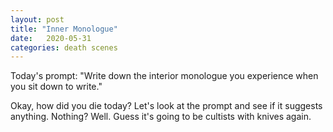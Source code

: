 ```yaml
---
layout: post
title: "Inner Monologue"
date:   2020-05-31
categories: death scenes
---
```

Today's prompt: "Write down the interior monologue you experience when you sit down to write."

Okay, how did you die today? Let's look at the prompt and see if it suggests anything. Nothing? Well. Guess it's going to be cultists with knives again.
